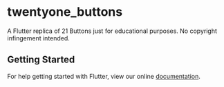 # twentyone_buttons

A Flutter replica of 21 Buttons just for educational purposes. No copyright infingement intended.

## Getting Started

For help getting started with Flutter, view our online
[documentation](https://flutter.io/).
